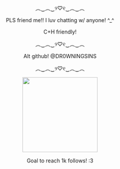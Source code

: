 <p align= center> ︵‿︵‿୨♡୧‿︵‿︵
<p align= center> PLS friend me!! I luv chatting w/ anyone! ^_^ 
<p align= center> C+H friendly!
<p align= center> ︵‿︵‿୨♡୧‿︵‿︵
<p align= center> Alt github! @DR0WNINGSINS
<p align= center> ︵‿︵‿୨♡୧‿︵‿︵
<p align= center> <img src="https://i.ibb.co/6vLqhBM/Untitled73-20241014114612.png" width="200" height="200"/>
<p align= center> Goal to reach 1k follows! :3
